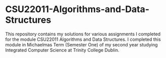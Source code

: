 # CSU22011-Algorithms-and-Data-Structures

This repository contains my solutions for various assignments I completed for the module CSU22011 Algorithms and Data Structures.
I completed this module in Michaelmas Term (Semester One) of my second year studying Integrated Computer Science at Trinity College Dublin.
